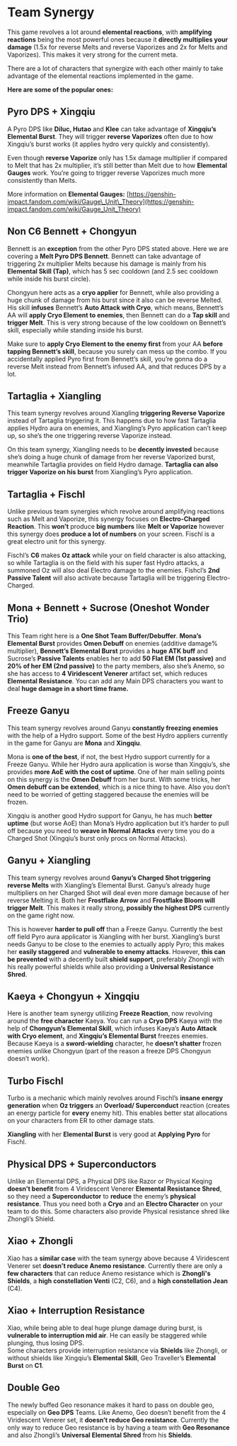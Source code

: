 # Team Synergy

This game revolves a lot around **elemental reactions**, with **amplifying reactions** being the most powerful ones because it **directly multiplies your damage** \(1.5x for reverse Melts and reverse Vaporizes and 2x for Melts and Vaporizes\). This makes it very strong for the current meta.

There are a lot of characters that synergize with each other mainly to take advantage of the elemental reactions implemented in the game. 

**Here are some of the popular ones:**

## **Pyro DPS + Xingqiu** 

A Pyro DPS like **Diluc, Hutao** and **Klee** can take advantage of **Xingqiu’s Elemental Burst**. They will trigger **reverse Vaporizes** often due to how Xingqiu’s burst works \(it applies hydro very quickly and consistently\).   
  
Even though **reverse Vaporize** only has 1.5x damage multiplier if compared to Melt that has 2x multiplier, it’s still better than Melt due to how **Elemental Gauges** work. You’re going to trigger reverse Vaporizes much more consistently than Melts.  
  
More information on **Elemental Gauges:** [https://genshin-impact.fandom.com/wiki/Gauge\_Unit\_Theory](https://genshin-impact.fandom.com/wiki/Gauge_Unit_Theory)

## **Non C6 Bennett + Chongyun** 

Bennett is an **exception** from the other Pyro DPS stated above. Here we are covering a **Melt Pyro DPS Bennett**. Bennett can take advantage of triggering 2x multiplier Melts because his damage is mainly from his **Elemental Skill \(Tap\)**, which has 5 sec cooldown \(and 2.5 sec cooldown while inside his burst circle\).   
  
Chongyun here acts as a **cryo applier** for Bennett, while also providing a huge chunk of damage from his burst since it also can be reverse Melted. His skill **infuses** Bennett’s **Auto Attack with Cryo**, which means, Bennett’s AA will **apply Cryo Element to enemies**, then Bennett can do a **Tap skill** and **trigger Melt**. This is very strong because of the low cooldown on Bennett’s skill, especially while standing inside his burst.   
  
Make sure to **apply Cryo Element to the enemy first** from your AA **before tapping Bennett’s skill**, because you surely can mess up the combo. If you accidentally applied Pyro first from Bennett’s skill, you’re gonna do a reverse Melt instead from Bennett’s infused AA, and that reduces DPS by a lot.

## **Tartaglia + Xiangling**

This team synergy revolves around Xiangling **triggering Reverse Vaporize** instead of Tartaglia triggering it. This happens due to how fast Tartaglia applies Hydro aura on enemies, and Xiangling’s Pyro application can’t keep up, so she’s the one triggering reverse Vaporize instead.  
  
On this team synergy, Xiangling needs to be **decently invested** because she’s doing a huge chunk of damage from her reverse Vaporized burst, meanwhile Tartaglia provides on field Hydro damage. **Tartaglia can also trigger Vaporize on his burst** from Xiangling’s Pyro application.

## **Tartaglia + Fischl** 

Unlike previous team synergies which revolve around amplifying reactions such as Melt and Vaporize, this synergy focuses on **Electro-Charged Reaction**. This **won’t** produce **big numbers** like **Melt or Vaporize** however this synergy does **produce a lot of numbers** on your screen. Fischl is a great electro unit for this synergy.  
  
Fischl’s **C6** makes **Oz attack** while your on field character is also attacking, so while Tartaglia is on the field with his super fast Hydro attacks, a summoned Oz will also deal Electro damage to the enemies. Fishcl’s **2nd Passive Talent** will also activate because Tartaglia will be triggering Electro-Charged.

## **Mona + Bennett + Sucrose \(Oneshot Wonder Trio\)**

This Team right here is a **One Shot Team Buffer/Debuffer**. **Mona’s Elemental Burst** provides **Omen Debuff** on enemies \(additive damage% multiplier\), **Bennett’s Elemental Burst** provides a **huge ATK buff** and Sucrose’s **Passive Talents** enables her to add **50 Flat EM \(1st passive\)** and **20% of her EM \(2nd passive\)** to the party members, also she’s Anemo, so she has access to **4 Viridescent Venerer** artifact set, which reduces **Elemental Resistance**. You can add any Main DPS characters you want to deal **huge damage in a short time frame.**

## **Freeze Ganyu**

This team synergy revolves around Ganyu **constantly freezing enemies** with the help of a Hydro support. Some of the best Hydro appliers currently in the game for Ganyu are **Mona** and **Xingqiu**.

Mona is **one of the best**, if not, the best Hydro support currently for a Freeze Ganyu. While her Hydro aura application is worse than Xingqiu’s, she provides **more AoE with the cost of uptime**. One of her main selling points on this synergy is the **Omen Debuff** from her burst. With some tricks, her **Omen debuff can be extended**, which is a nice thing to have. Also you don’t need to be worried of getting staggered because the enemies will be frozen.  
  
Xingqiu is another good Hydro support for Ganyu, he has much **better uptime** \(but worse AoE\) than Mona’s Hydro application but it’s harder to pull off because you need to **weave in Normal Attacks** every time you do a Charged Shot \(Xingqiu’s burst only procs on Normal Attacks\).

## **Ganyu + Xiangling**

This team synergy revolves around **Ganyu’s Charged Shot triggering reverse Melts** with Xiangling’s Elemental Burst. Ganyu’s already huge multipliers on her Charged Shot will deal even more damage because of her reverse Melting it. Both her **Frostflake Arrow** and **Frostflake Bloom will trigger Melt**. This makes it really strong, **possibly the highest DPS** currently on the game right now. 

This is however **harder to pull off** than a Freeze Ganyu. Currently the best off field Pyro aura applicator is Xiangling with her burst. Xiangling’s burst needs Ganyu to be close to the enemies to actually apply Pyro; this makes her **easily staggered** and **vulnerable to enemy attacks**. However, **this can be prevented** with a decently built **shield support**, preferably Zhongli with his really powerful shields while also providing a **Universal Resistance Shred**.

## **Kaeya + Chongyun + Xingqiu**

Here is another team synergy utilizing **Freeze Reaction**, now revolving around the **free character** Kaeya. You can run a **Cryo DPS** Kaeya with the help of **Chongyun’s Elemental Skill**, which infuses Kaeya’s **Auto Attack with Cryo element**, and **Xingqiu’s Elemental Burst** freezes enemies. Because Kaeya is a **sword-wielding** character, he **doesn’t shatter** frozen enemies unlike Chongyun \(part of the reason a freeze DPS Chongyun doesn’t work\).

## **Turbo Fischl**

Turbo is a mechanic which mainly revolves around Fischl’s **insane energy generation** when **Oz triggers** an **Overload/ Superconduct** reaction \(creates an energy particle for **every** enemy hit\). This enables better stat allocations on your characters from ER to other damage stats.  
  
**Xiangling** with her **Elemental Burst** is very good at **Applying Pyro** for Fischl.

## **Physical DPS + Superconductors**

Unlike an Elemental DPS, a Physical DPS like Razor or Physical Keqing **doesn’t benefit** from 4 Viridescent Venerer **Elemental Resistance Shred**, so they need a **Superconductor** to **reduce** the enemy’s **physical resistance**. Thus you need both a **Cryo** and an **Electro Character** on your team to do this. Some characters also provide Physical resistance shred like Zhongli’s Shield.

## **Xiao + Zhongli**

Xiao has a **similar case** with the team synergy above because 4 Viridescent Venerer set **doesn’t reduce Anemo resistance**. Currently there are only a **few characters** that can reduce Anemo resistance which is **Zhongli's Shields**, a **high constellation Venti** \(C2, C6\), and a **high constellation Jean** \(C4\).

## **Xiao + Interruption Resistance**

Xiao, while being able to deal huge plunge damage during burst, is **vulnerable to interruption mid air**. He can easily be staggered while plunging, thus losing DPS.   
Some characters provide interruption resistance via **Shields** like Zhongli, or without shields like Xingqiu’s **Elemental Skill**, Geo Traveller’s **Elemental Burst** on **C1**.

## **Double Geo**

The newly buffed Geo resonance makes it hard to pass on double geo, especially on **Geo DPS** Teams. Like Anemo, Geo doesn’t benefit from the 4 Viridescent Venerer set, it **doesn’t reduce Geo resistance**. Currently the only way to reduce Geo resistance is by having a team with **Geo Resonance** and also Zhongli’s **Universal Elemental Shred** from his **Shields**.

